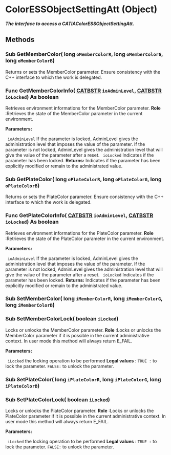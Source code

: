 # ColorESSObjectSettingAtt (Object)

**_The interface to access a CATIAColorESSObjectSettingAtt._**

## Methods

### Sub **GetMemberColor**( long  `oMemberColorR`,  long  `oMemberColorG`,  long  `oMemberColorB`)

Returns or sets the MemberColor parameter.  Ensure consistency with the C++ interface to which the work is delegated.  
### Func **GetMemberColorInfo**( [CATBSTR](../System/typedef_CATBSTR_8129.md)  `ioAdminLevel`,  [CATBSTR](../System/typedef_CATBSTR_8129.md)  `ioLocked`) As boolean

Retrieves environment informations for the MemberColor parameter.
**Role** :Retrieves the state of the MemberColor parameter in the current environment.

**Parameters:**

` ioAdminLevel`
If the parameter is locked, AdminLevel gives the administration level that imposes the value of the parameter.
If the parameter is not locked, AdminLevel gives the administration level that will give the value of the parameter after a reset.
` ioLocked`      Indicates if the parameter has been locked.
**Returns:**      Indicates if the parameter has been explicitly modified or remain to the administrated value.  
### Sub **GetPlateColor**( long  `oPlateColorR`,  long  `oPlateColorG`,  long  `oPlateColorB`)

Returns or sets the PlateColor parameter.  Ensure consistency with the C++ interface to which the work is delegated.  
### Func **GetPlateColorInfo**( [CATBSTR](../System/typedef_CATBSTR_8129.md)  `ioAdminLevel`,  [CATBSTR](../System/typedef_CATBSTR_8129.md)  `ioLocked`) As boolean

Retrieves environment informations for the PlateColor parameter.
**Role** :Retrieves the state of the PlateColor parameter in the current environment.

**Parameters:**

` ioAdminLevel`
If the parameter is locked, AdminLevel gives the administration level that imposes the value of the parameter.
If the parameter is not locked, AdminLevel gives the administration level that will give the value of the parameter after a reset.
` ioLocked`      Indicates if the parameter has been locked.
**Returns:**      Indicates if the parameter has been explicitly modified or remain to the administrated value.  
### Sub **SetMemberColor**( long  `iMemberColorR`,  long  `iMemberColorG`,  long  `iMemberColorB`)

### Sub **SetMemberColorLock**( boolean  `iLocked`)

Locks or unlocks the MemberColor parameter.
**Role** :Locks or unlocks the MemberColor parameter if it is possible in the current administrative context. In user mode this method will always return E_FAIL.

**Parameters:**

` iLocked`      the locking operation to be performed **Legal values** :
`TRUE :` to lock the parameter.
`FALSE:` to unlock the parameter.

### Sub **SetPlateColor**( long  `iPlateColorR`,  long  `iPlateColorG`,  long  `iPlateColorB`)

### Sub **SetPlateColorLock**( boolean  `iLocked`)

Locks or unlocks the PlateColor parameter.
**Role** :Locks or unlocks the PlateColor parameter if it is possible in the current administrative context. In user mode this method will always return E_FAIL.

**Parameters:**

` iLocked`      the locking operation to be performed **Legal values** :
`TRUE :` to lock the parameter.
`FALSE:` to unlock the parameter.